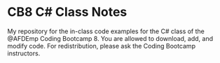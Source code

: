 # CB8 C# Class Notes
My repository for the in-class code examples for the C# class of the @AFDEmp Coding Bootcamp 8. You are allowed to download, add,  and modify code. For redistribution, please ask the Coding Bootcamp instructors.
